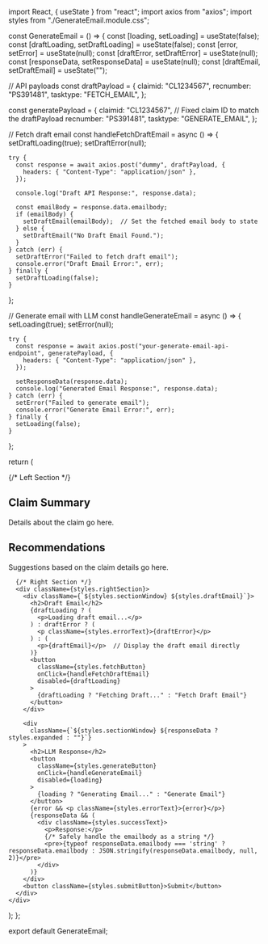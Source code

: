 import React, { useState } from "react";
import axios from "axios";
import styles from "./GenerateEmail.module.css";

const GenerateEmail = () => {
  const [loading, setLoading] = useState(false);
  const [draftLoading, setDraftLoading] = useState(false);
  const [error, setError] = useState(null);
  const [draftError, setDraftError] = useState(null);
  const [responseData, setResponseData] = useState(null);
  const [draftEmail, setDraftEmail] = useState("");

  // API payloads
  const draftPayload = {
    claimid: "CL1234567",
    recnumber: "PS391481",
    tasktype: "FETCH_EMAIL",
  };

  const generatePayload = {
    claimid: "CL1234567",  // Fixed claim ID to match the draftPayload
    recnumber: "PS391481",
    tasktype: "GENERATE_EMAIL",
  };

  // Fetch draft email
  const handleFetchDraftEmail = async () => {
    setDraftLoading(true);
    setDraftError(null);

    try {
      const response = await axios.post("dummy", draftPayload, {
        headers: { "Content-Type": "application/json" },
      });

      console.log("Draft API Response:", response.data);

      const emailBody = response.data.emailbody;
      if (emailBody) {
        setDraftEmail(emailBody);  // Set the fetched email body to state
      } else {
        setDraftEmail("No Draft Email Found.");
      }
    } catch (err) {
      setDraftError("Failed to fetch draft email");
      console.error("Draft Email Error:", err);
    } finally {
      setDraftLoading(false);
    }
  };

  // Generate email with LLM
  const handleGenerateEmail = async () => {
    setLoading(true);
    setError(null);

    try {
      const response = await axios.post("your-generate-email-api-endpoint", generatePayload, {
        headers: { "Content-Type": "application/json" },
      });

      setResponseData(response.data);
      console.log("Generated Email Response:", response.data);
    } catch (err) {
      setError("Failed to generate email");
      console.error("Generate Email Error:", err);
    } finally {
      setLoading(false);
    }
  };

  return (
    <div className={styles.container}>
      {/* Left Section */}
      <div className={styles.leftSection}>
        <div className={styles.sectionWindow}>
          <h2>Claim Summary</h2>
          <p>Details about the claim go here.</p>
        </div>
        <div className={styles.sectionWindow}>
          <h2>Recommendations</h2>
          <p>Suggestions based on the claim details go here.</p>
        </div>
      </div>

      {/* Right Section */}
      <div className={styles.rightSection}>
        <div className={`${styles.sectionWindow} ${styles.draftEmail}`}>
          <h2>Draft Email</h2>
          {draftLoading ? (
            <p>Loading draft email...</p>
          ) : draftError ? (
            <p className={styles.errorText}>{draftError}</p>
          ) : (
            <p>{draftEmail}</p>  // Display the draft email directly
          )}
          <button
            className={styles.fetchButton}
            onClick={handleFetchDraftEmail}
            disabled={draftLoading}
          >
            {draftLoading ? "Fetching Draft..." : "Fetch Draft Email"}
          </button>
        </div>

        <div
          className={`${styles.sectionWindow} ${responseData ? styles.expanded : ""}`}
        >
          <h2>LLM Response</h2>
          <button
            className={styles.generateButton}
            onClick={handleGenerateEmail}
            disabled={loading}
          >
            {loading ? "Generating Email..." : "Generate Email"}
          </button>
          {error && <p className={styles.errorText}>{error}</p>}
          {responseData && (
            <div className={styles.successText}>
              <p>Response:</p>
              {/* Safely handle the emailbody as a string */}
              <pre>{typeof responseData.emailbody === 'string' ? responseData.emailbody : JSON.stringify(responseData.emailbody, null, 2)}</pre>
            </div>
          )}
        </div>
        <button className={styles.submitButton}>Submit</button>
      </div>
    </div>
  );
};

export default GenerateEmail;
